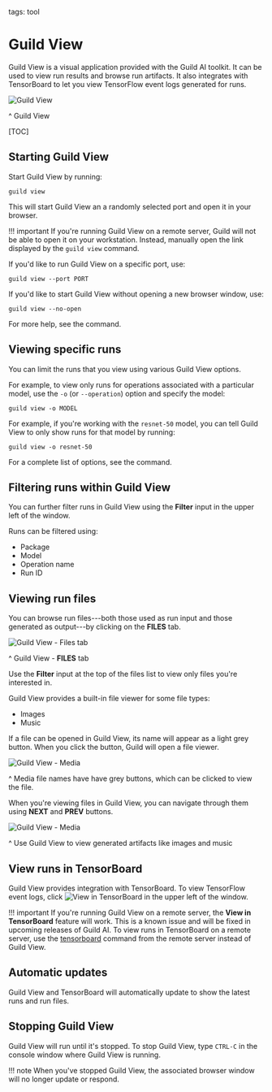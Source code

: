 tags: tool

# Guild View

Guild View is a visual application provided with the Guild AI
toolkit. It can be used to view run results and browse run
artifacts. It also integrates with TensorBoard to let you view
TensorFlow event logs generated for runs.

![Guild View](/assets/img/guild-view-1.png)

^ Guild View

[TOC]

## Starting Guild View

Start Guild View by running:

``` command
guild view
```

This will start Guild View an a randomly selected port and open it in
your browser.

!!! important
    If you're running Guild View on a remote server, Guild will not be
    able to open it on your workstation. Instead, manually open the link
    displayed by the ``guild view`` command.

If you'd like to run Guild View on a specific port, use:

``` command
guild view --port PORT
```

If you'd like to start Guild View without opening a new browser
window, use:

``` command
guild view --no-open
```

For more help, see the [](cmd:view) command.

## Viewing specific runs

You can limit the runs that you view using various Guild View options.

For example, to view only runs for operations associated with a
particular model, use the `-o` (or `--operation`) option and specify
the model:

``` command
guild view -o MODEL
```

For example, if you're working with the `resnet-50` model, you can
tell Guild View to only show runs for that model by running:

``` command
guild view -o resnet-50
```

For a complete list of options, see the [](cmd:view) command.

## Filtering runs within Guild View

You can further filter runs in Guild View using the **Filter** input
in the upper left of the window.

Runs can be filtered using:

- Package
- Model
- Operation name
- Run ID

## Viewing run files

You can browse run files---both those used as run input and those
generated as output---by clicking on the **FILES** tab.

![Guild View - Files tab](/assets/img/guild-view-2.png)

^ Guild View - **FILES** tab

Use the **Filter** input at the top of the files list to view only
files you're interested in.

Guild View provides a built-in file viewer for some file types:

- Images
- Music

If a file can be opened in Guild View, its name will appear as a light
grey button. When you click the button, Guild will open a file viewer.

![Guild View - Media](/assets/img/guild-view-3.png)

^ Media file names have have grey buttons, which can be clicked to
  view the file.

When you're viewing files in Guild View, you can navigate through them
using **NEXT** and **PREV** buttons.

![Guild View - Media](/assets/img/guild-view-4.png)

^ Use Guild View to view generated artifacts like images and music

## View runs in TensorBoard

Guild View provides integration with TensorBoard. To view TensorFlow
event logs, click ![View in
TensorBoard](/assets/img/view-in-tensorboard.png) in the upper left of
the window.

!!! important
    If you're running Guild View on a remote server, the **View in
    TensorBoard** feature will work. This is a known issue and will be
    fixed in upcoming releases of Guild AI. To view runs in
    TensorBoard on a remote server, use the
    [tensorboard](cmd:tensorboard) command from the remote server
    instead of Guild View.

## Automatic updates

Guild View and TensorBoard will automatically update to show the
latest runs and run files.

## Stopping Guild View

Guild View will run until it's stopped. To stop Guild View, type
`CTRL-C` in the console window where Guild View is running.

!!! note
    When you've stopped Guild View, the associated browser window will
    no longer update or respond.
